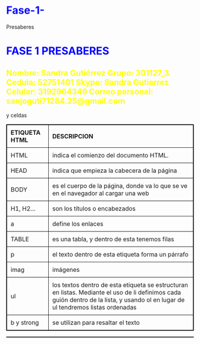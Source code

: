 # Fase-1-
Presaberes
<html lang-"es">
<meta http-equiv=”Content-Type” content=”text/html; charset=UTF-8″ />
<head>
  <h1> FASE 1 PRESABERES </h1>
   <style>
    h1 { color: #0000FF; }
   </style>
</head>
<body>
      <h2>Nombre: Sandra Gutiérrez
          Grupo: 301127_3
          Cedula: 52751401
          Skype: Sandra Gutierrez
          Celular: 3192964349
          Correo personal: sanjoguti71284.25@gmail.com
      </h2>
       <style>
    h2 { color:  #FFFF00; }     
   </style>
  <style type="text/css">
       table, th, td {   
    border: 1px solid black; 
    border-collapse: collapse; }    
    th, td {  
    padding: 10px; }
    th {
    text-align: left;}
   </style>
   <link rel="stylesheet" href="tabla.css">
</body>
<body>
     <table style="width: 100%">
         <tr> 
            <th>
                ETIQUETA HTML
            </th>
            <th>
                DESCRIPCION 
            </th>
         </tr>
         <tr>
           <td>
               HTML
            </td>
            <td>
               indica el comienzo del documento HTML.
            </td>
         </tr>
         <tr> 
            <td>
              HEAD
            </td>
            <td>
              indica que empieza la cabecera de la página
            </td>
         </tr>
         <tr> 
           <td>
              BODY
            </td>
            <td>
              es el cuerpo de la página, donde va lo que se ve en el navegador al cargar una web
            </td>
         </tr>
         <tr> <td>
              H1, H2...
            </td>
            <td>
              son los títulos o encabezados
            </td>
         </tr>
         <tr> 
           <td>
              a
            </td>
            <td>
              define los enlaces
            </td>
         </tr>
         <tr> 
           <td>
              TABLE
            </td>
            <td>
              es una tabla, y dentro de esta tenemos filas <tr> y celdas
            </td>
         </tr>
         <tr> 
           <td>
               p
            </td>
            <td>
               el texto dentro de esta etiqueta forma un párrafo
            </td>
         </tr>
         <tr>
           <td>
               imag
            </td>
            <td>
               imágenes
            </td>
         </tr>
         <tr> 
           <td>
               ul
            </td>
            <td> 
              los textos dentro de esta etiqueta se estructuran en listas. 
              Mediante el uso de li definimos cada guión dentro  
              de la lista, y usando ol en lugar de ul tendremos listas ordenadas
            </td>
         </tr>
         <tr>
           <td>
              b y strong
            </td>
            <td>
              se utilizan para resaltar el texto
            </td>
         </tr>
      <table>
</body>




